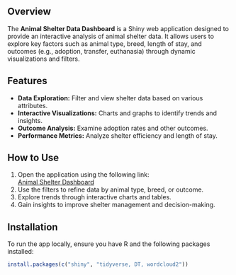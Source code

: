 ## Overview
The **Animal Shelter Data Dashboard** is a Shiny web application designed to provide an interactive analysis of animal shelter data. It allows users to explore key factors such as animal type, breed, length of stay, and outcomes (e.g., adoption, transfer, euthanasia) through dynamic visualizations and filters.

## Features
- **Data Exploration:** Filter and view shelter data based on various attributes.
- **Interactive Visualizations:** Charts and graphs to identify trends and insights.
- **Outcome Analysis:** Examine adoption rates and other outcomes.
- **Performance Metrics:** Analyze shelter efficiency and length of stay.

## How to Use
1. Open the application using the following link:  
   [Animal Shelter Dashboard](https://3rhgnh-dollada-srisai.shinyapps.io/shelter/)
2. Use the filters to refine data by animal type, breed, or outcome.
3. Explore trends through interactive charts and tables.
4. Gain insights to improve shelter management and decision-making.

## Installation
To run the app locally, ensure you have R and the following packages installed:

```r
install.packages(c("shiny", "tidyverse, DT, wordcloud2"))
